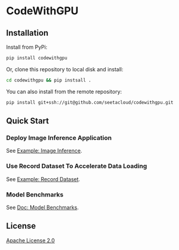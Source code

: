 # CodeWithGPU

## Installation

Install from PyPi:

```bash
pip install codewithgpu
```

Or, clone this repository to local disk and install:

```bash
cd codewithgpu && pip instsall .
```

You can also install from the remote repository: 

```bash
pip install git+ssh://git@github.com/seetacloud/codewithgpu.git
```

## Quick Start

### Deploy Image Inference Application

See [Example: Image Inference](examples/image_inference.py).

### Use Record Dataset To Accelerate Data Loading

See [Example: Record Dataset](examples/record_dataset.py).

### Model Benchmarks

See [Doc: Model Benchmarks](benchmarks/models/README.md).

## License
[Apache License 2.0](LICENSE)
